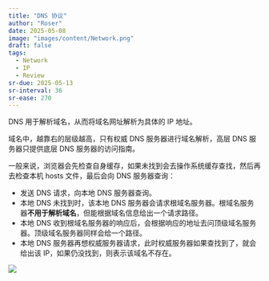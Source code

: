 ```yaml
---
title: "DNS 协议"
author: "Roser"
date: 2025-05-08
image: "images/content/Network.png"
draft: false
tags:
  - Network
  - IP
  - Review
sr-due: 2025-05-13
sr-interval: 36
sr-ease: 270
---
```

DNS 用于解析域名，从而将域名网址解析为具体的 IP 地址。

域名中，越靠右的层级越高，只有权威 DNS 服务器进行域名解析，高层 DNS 服务器只提供底层 DNS 服务器的访问指南。

一般来说，浏览器会先检查自身缓存，如果未找到会去操作系统缓存查找，然后再去检查本机 hosts 文件，最后会向 DNS 服务器查询：
- 发送 DNS 请求，向本地 DNS 服务器查询。
- 本地 DNS 未找到时，该本地 DNS 服务器会请求根域名服务器。根域名服务器**不用于解析域名**，但能根据域名信息给出一个请求路径。
- 本地 DNS 收到根域名服务器的响应后，会根据响应的地址去问顶级域名服务器。顶级域名服务器同样会给一个路径。
- 本地 DNS 服务器再想权威服务器请求，此时权威服务器如果查找到了，就会给出该 IP，如果仍没找到，则表示该域名不存在。

![](images/域名解析流程示意图.webp)

